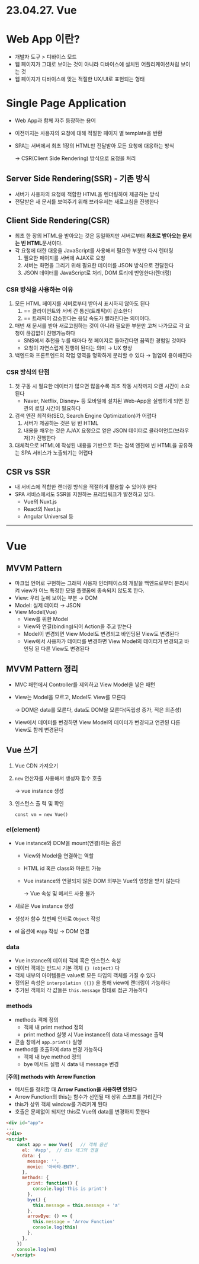 # 23.04.27. Vue

# Web App 이란?

- 개발자 도구 > 디바이스 모드
- 웹 페이지가 그대로 보이는 것이 아니라 디바이스에 설치된 어플리케이션처럼 보이는 것
- 웹 페이지가 디바이스에 맞는 적절한 UX/UI로 표현되는 형태

# Single Page Application

- Web App과 함께 자주 등장하는 용어
- 이전까지는 사용자의 요청에 대해 적절한 페이지 별 template을 반환
- SPA는 서버에서 최초 1장의 HTML만 전달받아 모든 요청에 대응하는 방식
    
    → CSR(Client Side Rendering) 방식으로 요청을 처리
    

## **Server Side Rendering(SSR) - 기존 방식**

- 서버가 사용자의 요청에 적합한 HTML을 렌더링하여 제공하는 방식
- 전달받은 새 문서를 보여주기 위해 브라우저는 새로고침을 진행한다

## Client Side Rendering(CSR)

- 최초 한 장의 HTML을 받아오는 것은 동일하지만 서버로부터 **최초로 받아오는 문서는 빈 HTML**문서이다.
- 각 요청에 대한 대응을 JavaScript를 사용해서 필요한 부분만 다시 렌더링
    1. 필요한 페이지를 서버에 AJAX로 요청
    2. 서버는 화면을 그리기 위해 필요한 데이터를 JSON 방식으로 전달한다
    3. JSON 데이터를 JavaScript로 처리, DOM 트리에 반영한다(렌더링)

### CSR 방식을 사용하는 이유

1. 모든 HTML 페이지를 서버로부터 받아서 표시하지 않아도 된다
    1. == 클라이언트와 서버 간 통신(트래픽)이 감소한다
    2. == 트래픽이 감소한다는 응답 속도가 빨라진다는 의미이다.
2. 매번 새 문서를 받아 새로고침하는 것이 아니라 필요한 부분만 고쳐 나가므로 각 요청이 끊김없이 진행가능하다
    - SNS에서 추천을 누를 때마다 첫 페이지로 돌아간다면 끔찍한 경험일 것이다
    - 요청이 자연스럽게 진행이 된다는 의미 → UX 향상
3. 백엔드와 프론트엔드의 작업 영역을 명확하게 분리할 수 있다 → 협업이 용이해진다

### CSR 방식의 단점

1. 첫 구동 시 필요한 데이터가 많으면 많을수록 최초 작동 시작까지 오랜 시간이 소요된다
    - Naver, Netflix, Disney+ 등 모바일에 설치된 Web-App을 실행하게 되면 잠깐의 로딩 시간이 필요하다
2. 검색 엔진 최적화(SEO, Search Engine Optimization)가 어렵다
    1. 서버가 제공하는 것은 텅 빈 HTML
    2. 내용을 채우는 것은 AJAX 요청으로 얻은 JSON 데이터로 클라이언트(브라우저)가 진행한다
3. 대체적으로 HTML에 작성된 내용을 기반으로 하는 검색 엔진에 빈 HTML을 공유하는 SPA 서비스가 노출되기는 어렵다

## CSR vs SSR

- 내 서비스에 적합한 랜더링 방식을 적절하게 활용할 수 있어야 한다
- SPA 서비스에서도 SSR을 지원하는 프레임워크가 발전하고 있다.
    - Vue의 Nuxt.js
    - React의 Next.js
    - Angular Universal 등

---

# Vue

## MVVM Pattern

- 마크업 언어로 구현하는 그래픽 사용자 인터페이스의 개발을 백엔드로부터 분리시켜 view가 어느 특정한 모델 플랫폼에 종속되지 않도록 한다.
- View: 우리 눈에 보이는 부분 → DOM
- Model: 실제 데이터 → JSON
- View Model(Vue)
    - View를 위한 Model
    - View와 연결(binding)되어 Action을 주고 받는다
    - Model이 변경되면 View Model도 변경되고 바인딩된 View도 변경된다
    - View에서 사용자가 데이터를 변경하면 View Model의 데이터가 변경되고 바인딩 된 다른 View도 변경된다

## MVVM Pattern 정리

- MVC 패턴에서 Controller를 제외하고 View Model을 넣은 패턴
- View는 Model을 모르고, Model도 View를 모른다
    
    → DOM은 data를 모른다, data도 DOM을 모른다(독립성 증가, 적은 의존성)
    
- View에서 데이터를 변경하면 View Model의 데이터가 변경되고 연관된 다른 View도 함께 변경된다

## Vue 쓰기

1. Vue CDN 가져오기
2. `new` 연산자를 사용해서 생성자 함수 호출
    
    → vue instance 생성
    
3. 인스턴스 출 력 및 확인
    
    `const vm = new Vue()`
    

### el(element)

- Vue instance와 DOM을 mount(연결)하는 옵션
    - View와 Model을 연결하는 역할
    - HTML id 혹은 class와 마운트 가능
    - Vue instance와 연결되지 않은 DOM 외부는 Vue의 영향을 받지 않는다
        
        → Vue 속성 및 메서드 사용 불가
        
- 새로운 Vue instance 생성
- 생성자 함수 첫번째 인자로 `Object` 작성
- el 옵션에 `#app` 작성 → DOM 연결

### data

- Vue instance의 데이터 객체 혹은 인스턴스 속성
- 데이터 객체는 반드시 기본 객체 `{} (object)` 다
- 객체 내부의 아이템들은 value로 모든 타입의 객체를 가질 수 있다
- 정의된 속성은 `interpolation {{}}` 을 통해 view에 랜더링이 가능하다
- 추가된 객체의 각 값들은 `this.message` 형태로 접근 가능하다

### methods

- methods 객체 정의
    - 객체 내 print method 정의
    - print method 실행 시 Vue instance의 data 내 message 출력
- 콘솔 창에서 `app.print()` 실행
- method를 호출하여 data 변경 가능하다
    - 객체 내 bye method 정의
    - bye 메서드 실행 시 data 내 message 변경

[**주의] methods with Arrow Function**

- 메서드를 정의할 때 **Arrow Function을 사용하면 안된다**
- Arrow Function의 this는 함수가 선언될 때 상위 스코프를 가리킨다
- this가 상위 객체 window를 가리키게 된다
- 호출은 문제없이 되지만 this로 Vue의 data를 변경하지 못한다

```html
<div id="app">
...
</div>
<script>
    const app = new Vue({   // 객체 옵션
      el: '#app',  // div 태그와 연결
      data: {
        message: '',
        movie: '아바타-ENTP',
      },
      methods: {
        print: function() {
          console.log('This is print')
        },
        bye() {
          this.message = this.message + 'a'
        },
        arrowBye: () => {
          this.message = 'Arrow Function'
          console.log(this)
        },
      },
    })
    console.log(vm)
  </script>
```